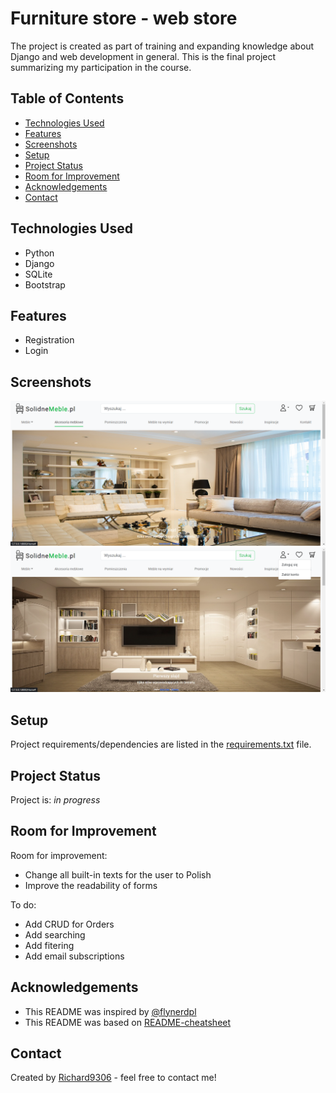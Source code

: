 # Furniture store - web store

The project is created as part of training and expanding knowledge about Django and web development in general. This is the final project summarizing my participation in the course.

## Table of Contents
* [Technologies Used](#technologies-used)
* [Features](#features)
* [Screenshots](#screenshots)
* [Setup](#setup)
* [Project Status](#project-status)
* [Room for Improvement](#room-for-improvement)
* [Acknowledgements](#acknowledgements)
* [Contact](#contact)


## Technologies Used
- Python
- Django
- SQLite
- Bootstrap



## Features
- Registration
- Login


## Screenshots
![Example screenshot](https://github.com/Richard9306/Furniture_store_/blob/master/my_store/static/img/prtsc1.png)
![Example screenshot](https://github.com/Richard9306/Furniture_store_/blob/master/my_store/static/img/prtsc2.png)


## Setup
Project requirements/dependencies are listed in the [requirements.txt](https://github.com/Richard9306/Furniture_store_/blob/develop/requirements.txt) file.

## Project Status
Project is:  _in progress_ 

## Room for Improvement
Room for improvement:
- Change all built-in texts for the user to Polish
- Improve the readability of forms

To do:
- Add CRUD for Orders
- Add searching
- Add fitering
- Add email subscriptions

## Acknowledgements
- This README was inspired by [@flynerdpl](https://www.flynerd.pl/) 
- This README was based on [README-cheatsheet](https://github.com/ritaly/README-cheatsheet/blob/master/README.md?plain=1)


## Contact
Created by [Richard9306](https://github.com/Richard9306) - feel free to contact me!
